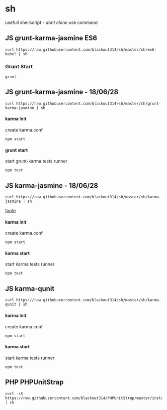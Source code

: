 # sh

usefull shellscript - *dont clone* use command

## JS grunt-karma-jasmine ES6

```
curl https://raw.githubusercontent.com/blackout314/sh/master/sh/es6-babel | sh
```

### Grunt Start

```
grunt
```

## JS grunt-karma-jasmine - 18/06/28

```
curl https://raw.githubusercontent.com/blackout314/sh/master/sh/grunt-karma-jasmine | sh
```

#### karma Init

create karma.conf

```
npm start 
```

#### grunt start

start grunt-karma tests runner

```
npm test
```


## JS karma-jasmine - 18/06/28

```
curl https://raw.githubusercontent.com/blackout314/sh/master/sh/karma-jasmine | sh
```
[fonte](http://www.bradoncode.com/blog/2015/02/27/karma-tutorial/)

#### karma Init

create karma.conf

```
npm start 
```

#### karma start

start karma tests runner

```
npm test
```

## JS karma-qunit

```
curl https://raw.githubusercontent.com/blackout314/sh/master/sh/karma-qunit | sh
```

#### karma Init

create karma.conf

```
npm start 
```

#### karma start

start karma tests runner

```
npm test
```

## PHP PHPUnitStrap

```
curl -sS https://raw.githubusercontent.com/blackout314/PHPUnitStrap/master/install | sh

```
